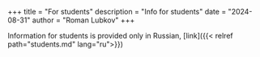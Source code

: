 +++
title = "For students"
description = "Info for students"
date = "2024-08-31"
author = "Roman Lubkov"
+++

Information for students is provided only in Russian, [link]({{< relref path="students.md" lang="ru">}})